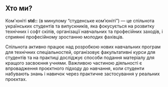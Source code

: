 ## Хто ми?

Ком'юніті **std::** (в минулому “студенське ком’юніті”) — це спільнота українських студентів та випускників, яка фокусується на розвитку технічних і софт скілів, організації навчальних та професійних заходів, і сприянні професійному зростанню молодих фахівців.

Спільнота активно працює над розробкою нових навчальних програм для технічних спеціальностей, організовує факультативні курси для студентів та на практиці досліджує способи подання матеріалу для кращого засвоєння учнями. Важливою частиною діяльності є впровадження проєктного підходу до навчання, коли студенти набувають знань і навичок через практичне застосування у реальних проєктах.
